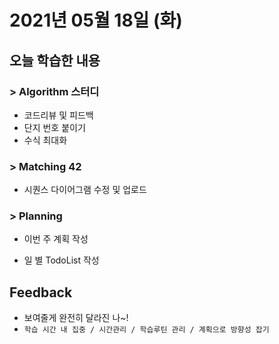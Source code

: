 # 2021년 05월 18일 (화) 

## 오늘 학습한 내용

### > Algorithm 스터디

- 코드리뷰 및 피드백
- 단지 번호 붙이기
- 수식 최대화

### > Matching 42

- 시퀀스 다이어그램 수정 및 업로드

### > Planning

- 이번 주 계획 작성

- 일 별 TodoList 작성

## Feedback

- 보여줄게 완전히 달라진 나~!
- `학습 시간 내 집중 / 시간관리 / 학습루틴 관리 / 계획으로 방향성 잡기`

